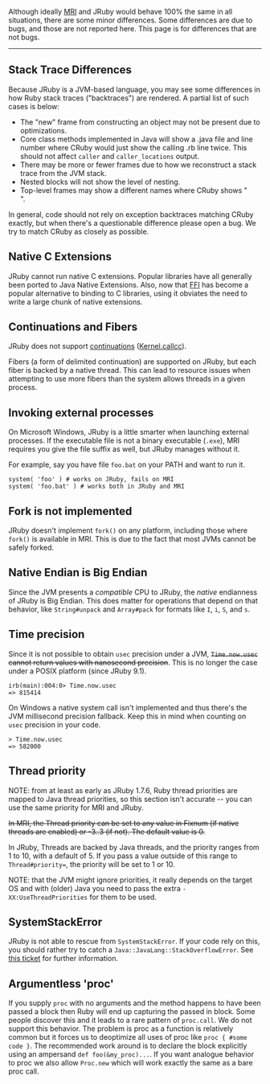 Although ideally [MRI](http://en.wikipedia.org/wiki/Ruby_MRI) and JRuby would behave 100% the same in all situations, there are some minor differences. Some differences are due to bugs, and those are not reported here. This page is for differences that are not bugs.

****

Stack Trace Differences
-----------------------

Because JRuby is a JVM-based language, you may see some differences in how Ruby stack traces ("backtraces") are rendered. A partial list of such cases is below:

* The "new" frame from constructing an object may not be present due to optimizations.
* Core class methods implemented in Java will show a .java file and line number where CRuby would just show the calling .rb line twice. This should not affect `caller` and `caller_locations` output.
* There may be more or fewer frames due to how we reconstruct a stack trace from the JVM stack.
* Nested blocks will not show the level of nesting.
* Top-level frames may show a different names where CRuby shows "<main>".

In general, code should not rely on exception backtraces matching CRuby exactly, but when there's a questionable difference please open a bug. We try to match CRuby as closely as possible.

Native C Extensions
-------------------

JRuby cannot run native C extensions.  Popular libraries have all generally been ported to Java Native Extensions.  Also, now that [FFI](https://github.com/ffi/ffi) has become a popular alternative to binding to C libraries, using it obviates the need to write a large chunk of native extensions.

Continuations and Fibers
------------------------

JRuby does not support [continuations](http://ruby-doc.com/docs/ProgrammingRuby/html/ref_c_continuation.html) ([Kernel.callcc](http://ruby-doc.com/docs/ProgrammingRuby/html/ref_m_kernel.html#Kernel.callcc)).

Fibers (a form of delimited continuation) are supported on JRuby, but each fiber is backed by a native thread. This can lead to resource issues when attempting to use more fibers than the system allows threads in a given process.

Invoking external processes
---------------------------

On Microsoft Windows, JRuby is a little smarter when launching external processes. If the executable file is not a binary executable (`.exe`), MRI requires you give the file suffix as well, but JRuby manages without it.

For example, say you have file `foo.bat` on your PATH and want to run it. 

    system( 'foo' ) # works on JRuby, fails on MRI
    system( 'foo.bat' ) # works both in JRuby and MRI

Fork is not implemented
-----------------------

JRuby doesn't implement `fork()` on any platform, including those where `fork()` is available in MRI. This is due to the fact that most JVMs cannot be safely forked.

Native Endian is Big Endian
---------------------------

Since the JVM presents a _compatible_ CPU to JRuby, the _native_ endianness of JRuby is Big Endian. This does matter for operations that depend on that behavior, like `String#unpack` and `Array#pack` for formats like `I`, `i`, `S`, and `s`.

Time precision
--------------

Since it is not possible to obtain `usec` precision under a JVM, ~~`Time.now.usec` cannot return values with nanosecond precision~~. This is no longer the case under a POSIX platform (since JRuby 9.1).

    irb(main):004:0> Time.now.usec
    => 815414

On Windows a native system call isn't implemented and thus there's the JVM millisecond precision fallback. 
Keep this in mind when counting on `usec` precision in your code.

    > Time.now.usec
    => 582000

Thread priority
---------------

NOTE: from at least as early as JRuby 1.7.6, Ruby thread priorities are mapped to Java thread priorities, so this section isn't accurate -- you can use the same priority for MRI and JRuby.

~~In MRI, the Thread priority can be set to any value in Fixnum (if native threads are enabled) or -3..3 (if not). The default value is 0.~~

In JRuby, Threads are backed by Java threads, and the priority ranges from 1 to 10, with a default of 5. If you pass a value outside of this range to `Thread#priority=`, the priority will be set to 1 or 10.

NOTE: that the JVM might ignore priorities, it really depends on the target OS and with (older) Java you need to pass the extra `-XX:UseThreadPriorities` for them to be used.

SystemStackError
----------------

JRuby is not able to rescue from `SystemStackError`. If your code rely on this, you should rather try to catch a `Java::JavaLang::StackOverflowError`. See [this ticket](https://github.com/jruby/jruby/issues/1099) for further information.

Argumentless 'proc'
-------------------

If you supply ```proc``` with no arguments and the method happens to have been passed a block then Ruby will end up capturing the passed in block.  Some people discover this and it leads to a rare pattern of ```proc.call```.  We do not support this behavior.  The problem is proc as a function is relatively common but it forces us to deoptimize all uses of proc like ```proc { #some code }```.  The recommended work around is to declare the block explicitly using an ampersand ```def foo(&my_proc)...```.  If you want analogue behavior to proc we also allow ```Proc.new``` which will work exactly the same as a bare proc call.